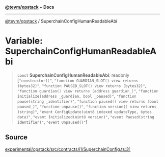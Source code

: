 [**@tevm/opstack**](../README.md) • **Docs**

***

[@tevm/opstack](../globals.md) / SuperchainConfigHumanReadableAbi

# Variable: SuperchainConfigHumanReadableAbi

> `const` **SuperchainConfigHumanReadableAbi**: readonly [`"constructor()"`, `"function GUARDIAN_SLOT() view returns (bytes32)"`, `"function PAUSED_SLOT() view returns (bytes32)"`, `"function guardian() view returns (address guardian_)"`, `"function initialize(address _guardian, bool _paused)"`, `"function pause(string _identifier)"`, `"function paused() view returns (bool paused_)"`, `"function unpause()"`, `"function version() view returns (string)"`, `"event ConfigUpdate(uint8 indexed updateType, bytes data)"`, `"event Initialized(uint8 version)"`, `"event Paused(string identifier)"`, `"event Unpaused()"`]

## Source

[experimental/opstack/src/contracts/l1/SuperchainConfig.ts:31](https://github.com/evmts/tevm-monorepo/blob/main/experimental/opstack/src/contracts/l1/SuperchainConfig.ts#L31)
